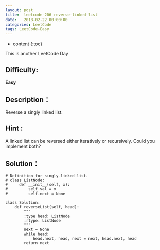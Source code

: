```yaml
---
layout: post
title:  leetcode-206 reverse-linked-list
date:   2018-02-22 00:00:00
categories: LeetCode
tags: LeetCode-Easy
---
```


* content
{:toc}

This is another LeetCode Day

## Difficulty:

**Easy**

## Description：

Reverse a singly linked list.

## Hint :

A linked list can be reversed either iteratively or recursively. Could you implement both?

## Solution：

```
# Definition for singly-linked list.
# class ListNode:
#     def __init__(self, x):
#         self.val = x
#         self.next = None

class Solution:
    def reverseList(self, head):
        """
        :type head: ListNode
        :rtype: ListNode
        """
        next = None
        while head:
            head.next, head, next = next, head.next, head
        return next
```